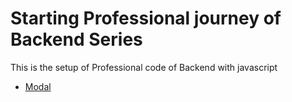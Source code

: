 # Starting Professional journey of Backend Series

This is the setup of Professional code of Backend with javascript

- [Modal](https://app.eraser.io/workspace/YtPqZ...)
